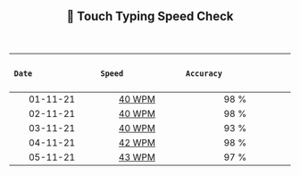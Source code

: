 ## <p align ="center"> 💢 Touch Typing Speed Check </p> 

</br>



| &nbsp; &nbsp;&nbsp; &nbsp; &nbsp; &nbsp; &nbsp; &nbsp; &nbsp; &nbsp; &nbsp; &nbsp; &nbsp; &nbsp; **`Date`** &nbsp; &nbsp;&nbsp; &nbsp; &nbsp; &nbsp; &nbsp; &nbsp; &nbsp; &nbsp; &nbsp;&nbsp; &nbsp; &nbsp; | &nbsp; &nbsp; &nbsp; &nbsp; &nbsp; &nbsp; &nbsp; &nbsp; &nbsp; &nbsp; &nbsp; &nbsp; **`Speed`** &nbsp; &nbsp; &nbsp; &nbsp; &nbsp; &nbsp; &nbsp;&nbsp; &nbsp; &nbsp; &nbsp; &nbsp; &nbsp;|&nbsp; &nbsp; &nbsp; &nbsp; &nbsp;&nbsp; &nbsp; &nbsp; &nbsp; &nbsp; &nbsp; &nbsp; &nbsp;&nbsp; &nbsp; &nbsp; **`Accuracy`** &nbsp; &nbsp;&nbsp; &nbsp; &nbsp; &nbsp; &nbsp; &nbsp; &nbsp; &nbsp;&nbsp; &nbsp; &nbsp; &nbsp; &nbsp; &nbsp;  |
|:-----------:|:-----------:|:-----------:|
| 01-11-21 | [40 WPM](https://github.com/cleanhand/phase-1-Chayan-11/blob/main/Typing%20Speed%20Test%20Challenge/Screenshots/November/01-11-21.md) | 98 % |
| 02-11-21 | [40 WPM](https://github.com/cleanhand/phase-1-Chayan-11/blob/main/Typing%20Speed%20Test%20Challenge/Screenshots/November/02-11-21.md) | 98 % |
| 03-11-21 | [40 WPM](https://github.com/cleanhand/phase-1-Chayan-11/blob/main/Typing%20Speed%20Test%20Challenge/Screenshots/November/03-11-21.md) | 93 % |
| 04-11-21 | [42 WPM](https://github.com/cleanhand/phase-1-Chayan-11/blob/main/Typing%20Speed%20Test%20Challenge/Screenshots/November/04-11-21.md) | 98 % | 
| 05-11-21 | [43 WPM](https://github.com/cleanhand/phase-1-Chayan-11/blob/main/Typing%20Speed%20Test%20Challenge/Screenshots/November/05-11-21.md) | 97 % |
